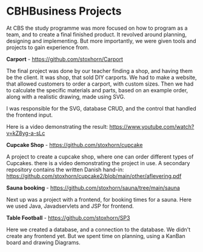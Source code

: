 # CBHBusiness Projects

At CBS the study programme was more focused on how to program as a team, and to create a final finished product. It revolved around planning, designing and implementing. But more importantly, we were given tools and projects to gain experience from.

**Carport** - https://github.com/stoxhorn/Carport

The final project was done by our teacher finding a shop, and having them be the client. It was shop, that sold DIY carports. We had to make a website, that allowed customers to order a carport, with custom sizes. Then we had to calculate the specific materials and parts, based on an example order, along with a realistic drawing, made using SVG.

I was responsible for the SVG, database CRUD, and the control that handled the frontend input.

Here is a video demonstrating the result: https://www.youtube.com/watch?v=kZ8yg-a-sLc


**Cupcake Shop** - https://github.com/stoxhorn/cupcake

A project to create a cupcake shop, where one can order different types of Cupcakes. there is a video demonstrating the project in use. A secondary repository contains the written Danish hand-in: https://github.com/stoxhorn/cupcake2/blob/main/other/aflevering.pdf

**Sauna booking** - https://github.com/stoxhorn/sauna/tree/main/sauna

Next up was a project with a frontend, for booking times for a sauna. Here we used Java, Javadservlets and JSP for frontend.

**Table Football** - https://github.com/stoxhorn/SP3

Here we created a database, and a connection to the database. We didn't create any frontend yet. But we spent time on planning, using a KanBan board and drawing Diagrams.
